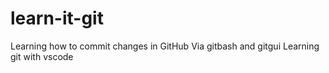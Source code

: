 # learn-it-git
Learning how to commit changes in GitHub
Via gitbash and gitgui
Learning git with vscode
